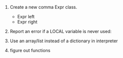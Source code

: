 1. Create a new comma Expr class.
    - Expr left
    - Expr right

2. Report an error if a LOCAL variable is never used:

3. Use an array/list instead of a dictionary in interpreter

4. figure out functions
